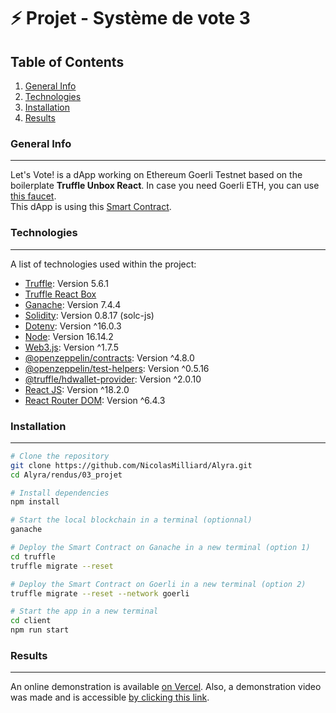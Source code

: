 # ⚡️ Projet - Système de vote 3
## Table of Contents
1. [General Info](#general-info)
2. [Technologies](#technologies)
3. [Installation](#installation)
4. [Results](#results)

<a name="general-info"></a>
### General Info
***
Let's Vote! is a dApp working on Ethereum Goerli Testnet based on the boilerplate **Truffle Unbox React**. In case you need Goerli ETH, you can use [this faucet](https://goerlifaucet.com/).\
This dApp is using this [Smart Contract](https://github.com/NicolasMilliard/Alyra/blob/main/rendus/03_projet/truffle/contracts/Voting.sol).

<a name="technologies"></a>
### Technologies
***
A list of technologies used within the project:
* [Truffle](https://trufflesuite.com/truffle/): Version 5.6.1
* [Truffle React Box](#https://trufflesuite.com/boxes/react/)
* [Ganache](https://trufflesuite.com/ganache/): Version 7.4.4
* [Solidity](https://github.com/ethereum/solc-js): Version 0.8.17 (solc-js)
* [Dotenv](https://github.com/motdotla/dotenv): Version ^16.0.3
* [Node](https://nodejs.org/en/): Version 16.14.2
* [Web3.js](https://web3js.org/): Version ^1.7.5
* [@openzeppelin/contracts](https://docs.openzeppelin.com/contracts/4.x/): Version ^4.8.0
* [@openzeppelin/test-helpers](https://docs.openzeppelin.com/test-helpers/0.5/): Version ^0.5.16
* [@truffle/hdwallet-provider](https://github.com/trufflesuite/truffle): Version ^2.0.10
* [React JS](https://fr.reactjs.org/): Version ^18.2.0
* [React Router DOM](https://github.com/remix-run/react-router/tree/main/packages/react-router-dom): Version ^6.4.3

<a name="installation"></a>
### Installation
***
```sh
# Clone the repository
git clone https://github.com/NicolasMilliard/Alyra.git
cd Alyra/rendus/03_projet

# Install dependencies
npm install

# Start the local blockchain in a terminal (optionnal)
ganache

# Deploy the Smart Contract on Ganache in a new terminal (option 1)
cd truffle
truffle migrate --reset

# Deploy the Smart Contract on Goerli in a new terminal (option 2)
truffle migrate --reset --network goerli

# Start the app in a new terminal
cd client
npm run start
```

<a name="results"></a>
### Results
***
An online demonstration is available [on Vercel](#). Also, a demonstration video was made and is accessible [by clicking this link](https://www.loom.com/share/88607f658ed345c6b76a7c3e8215b5ba).
